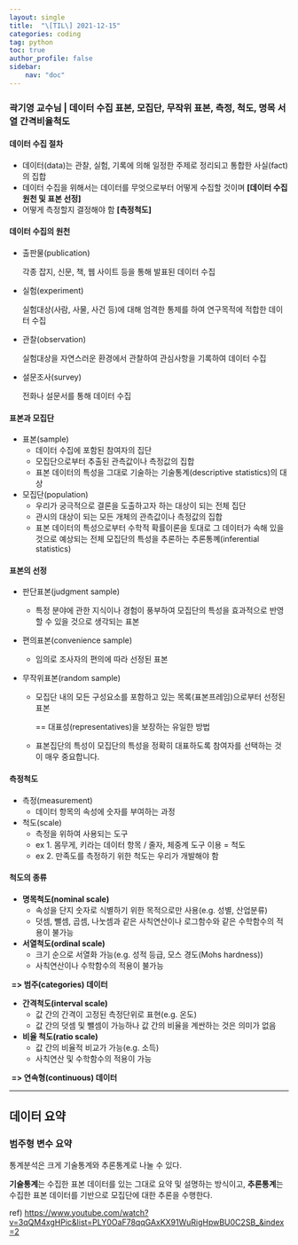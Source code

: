 ```yaml
---
layout: single
title:  "\[TIL\] 2021-12-15"
categories: coding
tag: python
toc: true
author_profile: false
sidebar:
    nav: "doc"
---
```


### 곽기영 교수님 | 데이터 수집 표본, 모집단, 무작위 표본, 측정, 척도, 명목 서열 간격비율척도

<span>

#### 데이터 수집 절차

- 데이터(data)는 관찰, 실험, 기록에 의해 일정한 주제로 정리되고 통합한 사실(fact)의 집합
- <span>데이터 수집을 위해서는 데이터를 무엇으로부터 어떻게 수집할 것이며 **[데이터 수집 원천 및 표본 선정]**</span>
- 어떻게 측정할지 결정해야 함 **[측정척도]**

#### 데이터 수집의 원천

- 출판물(publication) 

  각종 잡지, 신문, 책, 웹 사이트 등을 통해 발표된 데이터 수집

- 실험(experiment)

  실험대상(사람, 사물, 사건 등)에 대해 엄격한 통제를 하여 연구목적에 적합한 데이터 수집

- 관찰(observation)

  실험대상을 자연스러운 환경에서 관찰하여 관심사항을 기록하여 데이터 수집

- 설문조사(survey)

  전화나 설문서를 통해 데이터 수집

#### 표본과 모집단

- 표본(sample)
  - 데이터 수집에 포함된 참여자의 집단
  - 모집단으로부터 추출된 관측값이나 측정값의 집합
  - 표본 데이터의 특성을 그대로 기술하는 기술통계(descriptive statistics)의 대상
- 모집단(population)
  - 우리가 궁극적으로 결론을 도출하고자 하는 대상이 되는 전체 집단
  - 관시의 대상이 되는 모든 개체의 관측값이나 측정값의 집합
  - 표본 데이터의 특성으로부터 수학적 확률이론을 토대로 그 데이터가 속해 있을 것으로 예상되는 전체 모집단의 특성을 추론하는 추론통꼐(inferential statistics)

#### 표본의 선정

- 판단표본(judgment sample)

  - 특정 분야에 관한 지식이나 경험이 풍부하여 모집단의 특성을 효과적으로 반영할 수 있을 것으로 생각되는 표본

- 편의표본(convenience sample)

  - 임의로 조사자의 편의에 따라 선정된 표본

- 무작위표본(random sample)

  - 모집단 내의 모든 구성요소를 포함하고 있는 목록(표본프레임)으로부터 선정된 표본 

    == 대표성(representatives)을 보장하는 유일한 방법

  - 표본집단의 특성이 모집단의 특성을 정확히 대표하도록 참여자를 선택하는 것이 매우 중요합니다.

#### 측정척도

- 측정(measurement)
  - 데이터 항목의 속성에 숫자를 부여하는 과정
- 척도(scale)
  - 측정을 위하여 사용되는 도구
  - ex 1. 몸무게, 키라는 데이터 항목 / 줄자, 체중계 도구 이용 = 척도
  - ex 2. 만족도를 측정하기 위한 척도는 우리가 개발해야 함

#### 척도의 종류

- **명목척도(nominal scale)**
  - 속성을 단지 숫자로 식별하기 위한 목적으로만 사용(e.g. 성별, 산업분류)
  - 덧셈, 뺄셈, 곱셈, 나눗셈과 같은 사칙연산이나 로그함수와 같은 수학함수의 적용이 불가능
- **서열척도(ordinal scale)**
  - 크기 순으로 서열화 가능(e.g. 성적 등급, 모스 경도(Mohs hardness))
  - 사칙연산이나 수학함수의 적용이 불가능

​	**=> 범주(categories) 데이터**

- **간격척도(interval scale)**
  - 값 간의 간격이 고정된 측정단위로 표현(e.g. 온도)
  - 값 간의 덧셈 및 뺄셈이 가능하나 값 간의 비율을 계싼하는 것은 의미가 없음
- **비율 척도(ratio scale)**
  - 값 간의 비율적 비교가 가능(e.g. 소득)
  - 사칙연산 및 수학함수의 적용이 가능

​	**=> 연속형(continuous) 데이터**	

</span>



---



## 데이터 요약

### 범주형 변수 요약

통계분석은 크게 기술통계와 추론통계로 나눌 수 있다.

**기술통계**는 수집한 표본 데이터를 있는 그대로 요약 및 설명하는 방식이고, **추론통계**는 수집한 표본 데이터를 기반으로 모집단에 대한 추론을 수행한다.



ref) https://www.youtube.com/watch?v=3qQM4xgHPic&list=PLY0OaF78qqGAxKX91WuRigHpwBU0C2SB_&index=2